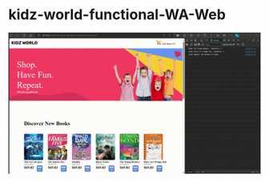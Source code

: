 # kidz-world-functional-WA-Web

![](https://github.com/sjarunvenkat/kidz-world-html/blob/functionalWAW/kidz-world-WA.gif)
